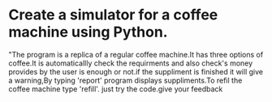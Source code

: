 # Create a simulator for a coffee machine using Python.
"The program is a replica of a regular coffee machine.It has three options of coffee.It is automaticallly check the requirments and  also check's money provides by the user is enough or not.if the suppliment is finished it will give a warning,By typing  'report' program displays suppliments.To refil the coffee machine type 'refill'.
just try the code.give your feedback
